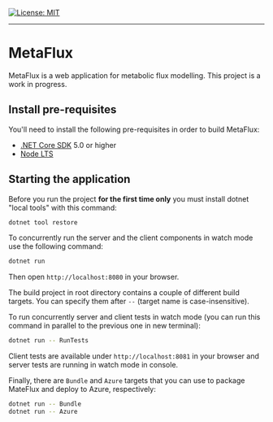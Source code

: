 [![License: MIT](https://img.shields.io/badge/License-MIT-yellow.svg)](./LICENSE)

---

# MetaFlux

MetaFlux is a web application for metabolic flux modelling. This project is a work in progress.

## Install pre-requisites

You'll need to install the following pre-requisites in order to build MetaFlux:

* [.NET Core SDK](https://www.microsoft.com/net/download) 5.0 or higher
* [Node LTS](https://nodejs.org/en/download/)

## Starting the application

Before you run the project **for the first time only** you must install dotnet "local tools" with this command:

```bash
dotnet tool restore
```

To concurrently run the server and the client components in watch mode use the following command:

```bash
dotnet run
```

Then open `http://localhost:8080` in your browser.

The build project in root directory contains a couple of different build targets. You can specify them after `--` (target name is case-insensitive).

To run concurrently server and client tests in watch mode (you can run this command in parallel to the previous one in new terminal):

```bash
dotnet run -- RunTests
```

Client tests are available under `http://localhost:8081` in your browser and server tests are running in watch mode in console.

Finally, there are `Bundle` and `Azure` targets that you can use to package MateFlux and deploy to Azure, respectively:

```bash
dotnet run -- Bundle
dotnet run -- Azure
```

